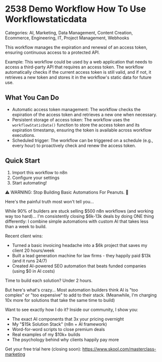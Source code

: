 # 2538 Demo Workflow How To Use Workflowstaticdata

Categories: AI, Marketing, Data Management, Content Creation, Ecommerce, Engineering, IT, Project Management, Webhooks

This workflow manages the expiration and renewal of an access token, ensuring continuous access to a protected API.

Example: This workflow could be used by a web application that needs to access a third-party API that requires an access token. The workflow automatically checks if the current access token is still valid, and if not, it retrieves a new token and stores it in the workflow's static data for future use.

## What You Can Do
- Automatic access token management: The workflow checks the expiration of the access token and retrieves a new one when necessary.
- Persistent storage of access token: The workflow uses the `workflowStaticData()` function to store the access token and its expiration timestamp, ensuring the token is available across workflow executions.
- Scheduled trigger: The workflow can be triggered on a schedule (e.g., every hour) to proactively check and renew the access token.

## Quick Start
1. Import this workflow to n8n
2. Configure your settings
3. Start automating!

⚠️ WARNING: Stop Building Basic Automations For Peanuts. 🚫

Here's the painful truth most won't tell you...

While 90% of builders are stuck selling $500 n8n workflows (and working way too hard)...
I'm consistently closing $6k-13k deals by doing ONE thing differently:
I combine simple automations with custom AI that takes less than a week to build.

Recent client wins:
* Turned a basic invoicing headache into a $6k project that saves my client 20 hours/week
* Built a lead generation machine for law firms - they happily paid $13k (and it runs 24/7)
* Created AI-powered SEO automation that beats funded companies (using $0 in AI costs)

Time to build each solution? Under 2 hours.

But here's what's crazy...
Most automation builders think AI is "too complex" or "too expensive" to add to their stack.
(Meanwhile, I'm charging 10x more for solutions that take the same time to build)

Want to see exactly how I do it?
Inside our community, I show you:
* The exact AI components that 3x your pricing overnight
* My "$15k Solution Stack" (n8n + AI framework)
* Word-for-word scripts to close premium deals
* Real examples of my $10k+ builds
* The psychology behind why clients happily pay more

Get your free trial here (closing soon): https://www.skool.com/masterclass-marketing
